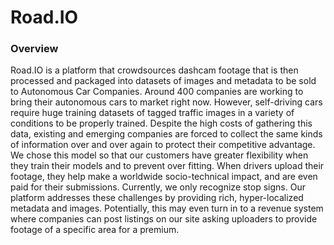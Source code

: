 # Road.IO
<h3>Overview</h3>
Road.IO is a platform that crowdsources dashcam footage that is then processed and packaged into datasets of images and metadata to be sold to Autonomous Car Companies. 
    Around 400 companies are working to bring their autonomous cars to market right now. However, self-driving cars require huge training datasets of tagged traffic images in a variety of conditions to be properly trained. Despite the high costs of gathering this data, existing and emerging companies are forced to collect the same kinds of information over and over again to protect their competitive advantage. We chose this model  so that our customers have greater flexibility when they train their models and to prevent over fitting. When drivers upload their footage, they help make a worldwide socio-technical impact, and are even paid for their submissions. Currently, we only recognize stop signs. 
    Our platform addresses these challenges by providing rich, hyper-localized metadata and images. Potentially, this may even turn in to a revenue system where companies can post listings on our site asking uploaders to provide footage of a specific area for a premium.
